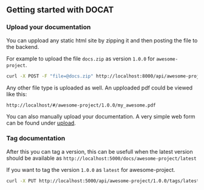 ## Getting started with DOCAT

### Upload your documentation

You can uppload any static html site by zipping it and
then posting the file to the backend.

For example to upload the file `docs.zip` as version `1.0.0` for `awesome-project`.

```sh
curl -X POST -F "file=@docs.zip" http://localhost:8000/api/awesome-project/1.0.0
```

Any other file type is uploaded as well.
An upploaded pdf could be viewed like this:

`http://localhost/#/awesome-project/1.0.0/my_awesome.pdf`

You can also manually upload your documentation.
A very simple web form can be found under [upload](#/upload).

### Tag documentation

After this you can tag a version, this can be usefull when
the latest version should be available as `http://localhost:5000/docs/awesome-project/latest`

If you want to tag the version `1.0.0` as `latest` for awesome-project.

```sh
curl -X PUT http://localhost:5000/api/awesome-project/1.0.0/tags/latest
```
